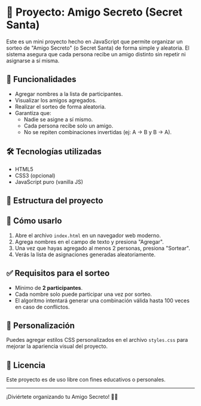 # 🎁 Proyecto: Amigo Secreto (Secret Santa)

Este es un mini proyecto hecho en JavaScript que permite organizar un sorteo de "Amigo Secreto" (o Secret Santa) de forma simple y aleatoria. El sistema asegura que cada persona recibe un amigo distinto sin repetir ni asignarse a sí misma.

## 📌 Funcionalidades

- Agregar nombres a la lista de participantes.
- Visualizar los amigos agregados.
- Realizar el sorteo de forma aleatoria.
- Garantiza que:
  - Nadie se asigne a sí mismo.
  - Cada persona recibe solo un amigo.
  - No se repiten combinaciones invertidas (ej: A → B y B → A).

## 🛠️ Tecnologías utilizadas

- HTML5
- CSS3 (opcional)
- JavaScript puro (vanilla JS)

## 📂 Estructura del proyecto


## 🚀 Cómo usarlo

1. Abre el archivo `index.html` en un navegador web moderno.
2. Agrega nombres en el campo de texto y presiona "Agregar".
3. Una vez que hayas agregado al menos 2 personas, presiona "Sortear".
4. Verás la lista de asignaciones generadas aleatoriamente.

## ✅ Requisitos para el sorteo

- Mínimo de **2 participantes**.
- Cada nombre solo puede participar una vez por sorteo.
- El algoritmo intentará generar una combinación válida hasta 100 veces en caso de conflictos.

## 🎨 Personalización

Puedes agregar estilos CSS personalizados en el archivo `styles.css` para mejorar la apariencia visual del proyecto.

## 📄 Licencia

Este proyecto es de uso libre con fines educativos o personales.

---

¡Diviértete organizando tu Amigo Secreto! 🎅🎄
